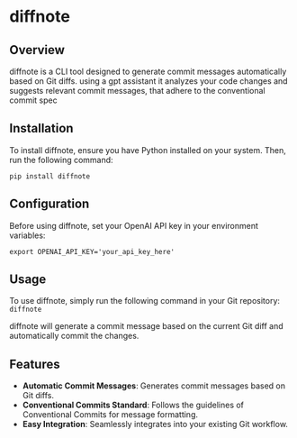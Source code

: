 # diffnote

## Overview
diffnote is a CLI tool designed to generate commit messages automatically based on Git diffs. using a gpt assistant it analyzes your code changes and suggests relevant commit messages, that adhere to the conventional commit spec

## Installation

To install diffnote, ensure you have Python installed on your system. Then, run the following command:

```shell 
pip install diffnote
```

## Configuration

Before using diffnote, set your OpenAI API key in your environment variables:
```shell 
export OPENAI_API_KEY='your_api_key_here'
```


## Usage

To use diffnote, simply run the following command in your Git repository: ```diffnote```


diffnote will generate a commit message based on the current Git diff and automatically commit the changes.

## Features

- **Automatic Commit Messages**: Generates commit messages based on Git diffs.
- **Conventional Commits Standard**: Follows the guidelines of Conventional Commits for message formatting.
- **Easy Integration**: Seamlessly integrates into your existing Git workflow.



